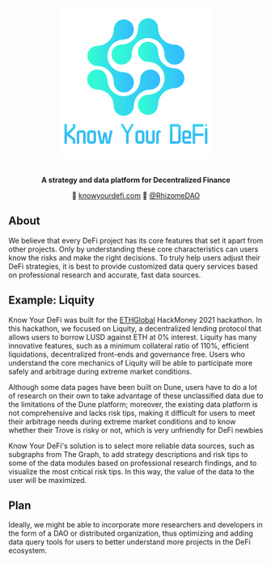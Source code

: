 <div align="center">
	<img width="300" src="readme/kyd-logo-with-text.png" alt="KYD Logo">
	<br />
	<br />
</div>

<p align="center">
	<b>A strategy and data platform for Decentralized Finance</b>
</p>

<p align="center">
	💫 <a href="https://www.knowyourdefi.com/">knowyourdefi.com</a>
	🌱 <a href="https://twitter.com/rhizomedaot">@RhizomeDAO</a>
</p>

## About
We believe that every DeFi project has its core features that set it apart from other projects. Only by understanding these core characteristics can users know the risks and make the right decisions. To truly help users adjust their DeFi strategies, it is best to provide customized data query services based on professional research and accurate, fast data sources.

## Example: Liquity
Know Your DeFi was built for the [ETHGlobal](https://ethglobal.co/) HackMoney 2021 hackathon. 
In this hackathon, we focused on Liquity, a decentralized lending protocol that allows users to borrow LUSD against ETH at 0% interest.
Liquity has many innovative features, such as a minimum collateral ratio of 110%, efficient liquidations, decentralized front-ends and governance free. Users who understand the core mechanics of Liquity will be able to participate more safely and arbitrage during extreme market conditions.

Although some data pages have been built on Dune, users have to do a lot of research on their own to take advantage of these unclassified data due to the limitations of the Dune platform; moreover, the existing data platform is not comprehensive and lacks risk tips, making it difficult for users to meet their arbitrage needs during extreme market conditions and to know whether their Trove is risky or not, which is very unfriendly for DeFi newbies

Know Your DeFi's solution is to select more reliable data sources, such as subgraphs from The Graph, to add strategy descriptions and risk tips to some of the data modules based on professional research findings, and to visualize the most critical risk tips. In this way, the value of the data to the user will be maximized.

## Plan
Ideally, we might be able to incorporate more researchers and developers in the form of a DAO or distributed organization, thus optimizing and adding data query tools for users to better understand more projects in the DeFi ecosystem.
